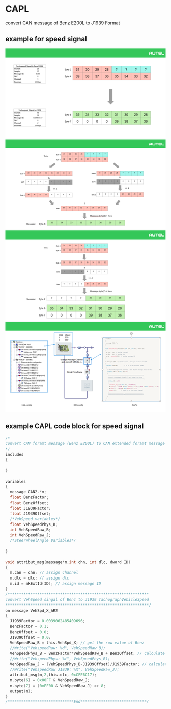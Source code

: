 # CAPL
convert CAN message of Benz E200L to J1939 Format
## example for speed signal
![1 step](./Image/1.png)<br />
![2 step](./Image/2.png)<br />
![3 step](./Image/3.png)<br />
![4 step](./Image/4.png)<br />
## example CAPL code block for speed signal
```C
/*
convert CAN foramt message (Benz E200L) to CAN extended foramt message (J1939)
*/
includes
{
  
}

variables
{
  message CAN2.*m;
  float BenzFactor;
  float BenzOffset;
  float J1939Factor;
  float J1939Offset;
  /*VehSpeed variables*/
  float VehSpeedPhys_B;
  int VehSpeedRaw_B;
  int VehSpeedRaw_J;
  /*SteerWheelAngle Variables*/

}

void attribut_msg(message*m,int chn, int dlc, dword ID)
{
  m.can = chn; // assign channel 
  m.dlc = dlc; // assign dlc
  m.id = mkExtId(ID); // assign message ID
}
/************************************************************** 
convert VehSpeed singal of Benz to J1939 TachographVehicleSpeed
***************************************************************/
on message VehSpd_X_AR2
{
  J1939Factor = 0.0039062485409696;
  BenzFactor = 0.1;
  BenzOffset = 0.0;
  J1939Offset = 0.0;
  VehSpeedRaw_B = this.VehSpd_X; // get the row value of Benz
  //Write("VehspeedRaw: %d", VehSpeedRaw_B);
  VehSpeedPhys_B = BenzFactor*VehSpeedRaw_B + BenzOffset; // calculate the Benz phys value hier km/h
  //Write("VehspeedPhys: %f", VehSpeedPhys_B);
  VehSpeedRaw_J = (VehSpeedPhys_B-J1939Offset)/J1939Factor; // calculate row value of J1939
  //Write("VehspeedRaw J1939: %X", VehSpeedRaw_J);
  attribut_msg(m,2,this.dlc, 0xCFE6C17);
  m.byte(6) = 0x00FF & VehSpeedRaw_J;
  m.byte(7) = (0xFF00 & VehSpeedRaw_J) >> 8;
  output(m);
}
/*****************************End*****************************/

```
